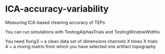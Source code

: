 # ICA-accuracy-variability
Measuring ICA-based cleaning accuracy of TEPs

You can run simulations with TestingAlphasTrials and TestingWindowWidths

You need
Xorig3 = a clean data set of dimensions channels X times X trials
A = a mixing matrix from which you have selected one artifact topography

